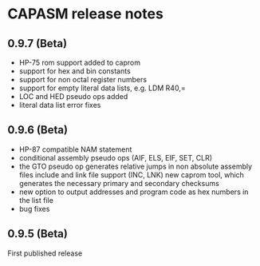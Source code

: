 ﻿CAPASM release notes
====================

0.9.7 (Beta)
------------

* HP-75 rom support added to caprom
* support for hex and bin constants
* support for non octal register numbers
* support for empty literal data lists, e.g. LDM R40,=
* LOC and HED pseudo ops added
* literal data list error fixes


0.9.6 (Beta)
------------

* HP-87 compatible NAM statement
* conditional assembly pseudo ops (AIF, ELS, EIF, SET, CLR)
* the GTO pseudo op generates relative jumps in non absolute assembly files include and link file support (INC, LNK) new caprom tool, which generates the necessary primary and secondary checksums
* new option to output addresses and program code as hex numbers in the list file
* bug fixes


0.9.5 (Beta)
------------

First published release
